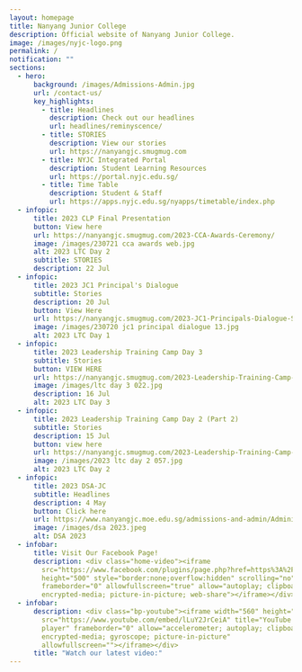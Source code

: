 ```yaml
---
layout: homepage
title: Nanyang Junior College
description: Official website of Nanyang Junior College.
image: /images/nyjc-logo.png
permalink: /
notification: ""
sections:
  - hero:
      background: /images/Admissions-Admin.jpg
      url: /contact-us/
      key_highlights:
        - title: Headlines
          description: Check out our headlines
          url: headlines/reminyscence/
        - title: STORIES
          description: View our stories
          url: https://nanyangjc.smugmug.com
        - title: NYJC Integrated Portal
          description: Student Learning Resources
          url: https://portal.nyjc.edu.sg/
        - title: Time Table
          description: Student & Staff
          url: https://apps.nyjc.edu.sg/nyapps/timetable/index.php
  - infopic:
      title: 2023 CLP Final Presentation
      button: View here
      url: https://nanyangjc.smugmug.com/2023-CCA-Awards-Ceremony/
      image: /images/230721 cca awards web.jpg
      alt: 2023 LTC Day 2
      subtitle: STORIES
      description: 22 Jul
  - infopic:
      title: 2023 JC1 Principal's Dialogue
      subtitle: Stories
      description: 20 Jul
      button: View Here
      url: https://nanyangjc.smugmug.com/2023-JC1-Principals-Dialogue-Session/
      image: /images/230720 jc1 principal dialogue 13.jpg
      alt: 2023 LTC Day 1
  - infopic:
      title: 2023 Leadership Training Camp Day 3
      subtitle: Stories
      button: VIEW HERE
      url: https://nanyangjc.smugmug.com/2023-Leadership-Training-Camp-Day-3/
      image: /images/ltc day 3 022.jpg
      description: 16 Jul
      alt: 2023 LTC Day 3
  - infopic:
      title: 2023 Leadership Training Camp Day 2 (Part 2)
      subtitle: Stories
      description: 15 Jul
      button: view here
      url: https://nanyangjc.smugmug.com/2023-Leadership-Training-Camp-Day-2-Part-2
      image: /images/2023 ltc day 2 057.jpg
      alt: 2023 LTC Day 2
  - infopic:
      title: 2023 DSA-JC
      subtitle: Headlines
      description: 4 May
      button: Click here
      url: https://www.nanyangjc.moe.edu.sg/admissions-and-admin/Administration/dsa/
      image: /images/dsa 2023.jpeg
      alt: DSA 2023
  - infobar:
      title: Visit Our Facebook Page!
      description: <div class="home-video"><iframe
        src="https://www.facebook.com/plugins/page.php?href=https%3A%2F%2Fwww.facebook.com%2FNanyangjc%2F&tabs=timeline&width=340&height=500&small_header=false&adapt_container_width=true&hide_cover=false&show_facepile=true&appId"
        height="500" style="border:none;overflow:hidden" scrolling="no"
        frameborder="0" allowfullscreen="true" allow="autoplay; clipboard-write;
        encrypted-media; picture-in-picture; web-share"></iframe></div>
  - infobar:
      description: <div class="bp-youtube"><iframe width="560" height="315"
        src="https://www.youtube.com/embed/lLuY2JrCeiA" title="YouTube video
        player" frameborder="0" allow="accelerometer; autoplay; clipboard-write;
        encrypted-media; gyroscope; picture-in-picture"
        allowfullscreen=""></iframe></div>
      title: "Watch our latest video:"
---
```

